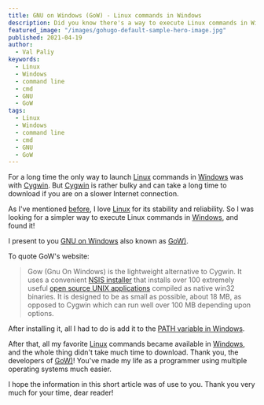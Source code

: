```yaml
---
title: GNU on Windows (GoW) - Linux commands in Windows
description: Did you know there's a way to execute Linux commands in Windows? Read on to find out how.
featured_image: "/images/gohugo-default-sample-hero-image.jpg"
published: 2021-04-19
author:
  - Val Paliy
keywords:
  - Linux
  - Windows
  - command line
  - cmd
  - GNU
  - GoW
tags:
  - Linux
  - Windows
  - command line
  - cmd
  - GNU
  - GoW
---
```


For a long time the only way to launch [Linux](https://www.linuxfoundation.org/) commands in [Windows](https://www.microsoft.com/en-us/windows) was with [Cygwin](https://www.cygwin.com/). But [Cygwin](https://www.cygwin.com/) is rather bulky and can take a long time to download if you are on a slower Internet connection.

As I've mentioned [before](https://valticus.pro/tags/linux/), I love [Linux](https://www.linuxfoundation.org/) for its stability and reliability. So I was looking for a simpler way to execute Linux commands in [Windows](https://www.microsoft.com/en-us/windows), and found it!

I present to you [GNU on Windows](https://github.com/bmatzelle/gow/wiki) also known as [GoW)](https://github.com/bmatzelle/gow/wiki).

To quote GoW's website:

> Gow (Gnu On Windows) is the lightweight alternative to Cygwin. It uses a convenient [NSIS installer](http://bit.ly/cop1wN) that installs over 100 extremely useful [open source UNIX applications](https://github.com/bmatzelle/gow/wiki/executables_list) compiled as native win32 binaries. It is designed to be as small as possible, about 18 MB, as opposed to Cygwin which can run well over 100 MB depending upon options.

After installing it, all I had to do is add it to the [PATH variable in Windows](https://www.howtogeek.com/118594/how-to-edit-your-system-path-for-easy-command-line-access/).

After that, all my favorite [Linux](https://www.linuxfoundation.org/) commands became available in [Windows](https://www.microsoft.com/en-us/windows), and the whole thing didn't take much time to download. Thank you, the developers of [GoW)](https://github.com/bmatzelle/gow/wiki)! You've made my life as a programmer using multiple operating systems much easier.

I hope the information in this short article was of use to you. Thank you very much for your time, dear reader!
